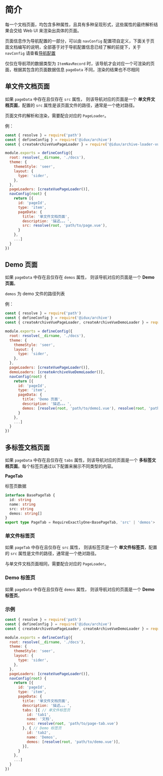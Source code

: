 # 简介

每一个文档页面，均包含多种属性，且具有多种呈现形式，这些属性的最终解析结果会交给 Web UI 来渲染出具体的页面。

页面信息作为导航配置的一部分，可以由 `navConfig` 配置项自定义，下面关于页面文档编写的说明，全部基于对于导航配置信息已经了解的前提下，关于 `navConfig` 请查看[导航配置](/guide/documents/Nav/)

仅仅在导航项的数据类型为 `ItemNavRecord` 时，该导航才会对应一个可渲染的页面，根据其包含的页面数据信息 `pageData` 不同，渲染的结果也不尽相同

## 单文件文档页面

如果 `pageData` 中存在且仅存在 `src` 属性， 则该导航对应的页面是一个 __单文件文档页面__，配置的 `src` 属性是该页面文件的路径，通常是一个绝对路径。

页面文件的解析和渲染，需要配合对应的 `PageLoader`。

例：

```js
const { resolve } = require('path')
const { defineConfig } = require('@idux/archive')
const { createArchiveVuePageLoader } = require('@idux/archive-loader-vue')

module.exports = defineConfig({
  root: resolve(__dirname, './docs'),
  theme: {
    themeStyle: 'seer',
    layout: {
      type: 'sider',
    },
  },
  pageLoaders: [createVuePageLoader()],
  navConfig(root) {
    return [{
      id: 'pageId',
      type: 'item',
      pageData: {
        title: '单文件文档页面',
        description: '描述。。。',
        src: resolve(root, 'path/to/page.vue'),
      }
    },
    ...]
  }
})
```

## Demo 页面

如果 `pageData` 中存在且仅存在 `demos` 属性， 则该导航对应的页面是一个 __Demo 页面__。

`demos` 为 demo 文件的路径列表

例：

```js
const { resolve } = require('path')
const { defineConfig } = require('@idux/archive')
const { createArchiveVuePageLoader, createArchiveVueDemoLoader } = require('@idux/archive-loader-vue')

module.exports = defineConfig({
  root: resolve(__dirname, './docs'),
  theme: {
    themeStyle: 'seer',
    layout: {
      type: 'sider',
    },
  },
  pageLoaders: [createVuePageLoader()],
  demoLoaders: [createArchiveVueDemoLoader()],
  navConfig(root) {
    return [{
      id: 'pageId',
      type: 'item',
      pageData: {
        title: 'Demo 页面',
        description: '描述。。。',
        demos: [resolve(root, 'path/to/demo1.vue'), resolve(root, 'path/to/demo2.vue')],
      }
    },
    ...]
  }
})
```

## 多标签文档页面

如果 `pageData` 中存在且仅存在 `tabs` 属性，则该导航对应的页面是一个 __多标签文档页面__。每个标签页通过以下配置来展示不同类型的内容。

__PageTab__

标签页数据

```ts
interface BasePageTab {
  id: string
  name: string
  src: string
  demos: string[]
}
export type PageTab = RequireExactlyOne<BasePageTab, 'src' | 'demos'>
```

### 单文件标签页

如果 `pageTab` 中存在且仅存在 `src` 属性， 则该标签页是一个 __单文件标签页__，配置的 `src` 属性是文件的路径，通常是一个绝对路径。

与单文件文档页面相同，需要配合对应的 `PageLoader`。

### Demo 标签页

如果 `pageData` 中存在且仅存在 `demos` 属性， 则该导航对应的页面是一个 __Demo 标签页__。

### 示例

```js
const { resolve } = require('path')
const { defineConfig } = require('@idux/archive')
const { createArchiveVuePageLoader, createArchiveVueDemoLoader } = require('@idux/archive-loader-vue')

module.exports = defineConfig({
  root: resolve(__dirname, './docs'),
  theme: {
    themeStyle: 'seer',
    layout: {
      type: 'sider',
    },
  },
  pageLoaders: [createVuePageLoader()],
  navConfig(root) {
    return [{
      id: 'pageId',
      type: 'item',
      pageData: {
        title: '单文件文档页面',
        description: '描述。。。',
        tabs: [{ // 单文件标签页
          id: 'tab1',
          name: '文档',
          src: resolve(root, 'path/to/page-tab.vue')
        }, { // Demo 标签页
          id: 'tab2',
          name: 'Demos',
          demos: [resolve(root, 'path/to/demo.vue')],
        }],
      }
    },
    ...]
  }
})
```
